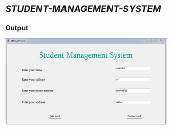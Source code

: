 #                                            **_STUDENT-MANAGEMENT-SYSTEM_**

## **Output**

![alt image](https://github.com/Akansha-Jaisinghani/Student-Management-System/blob/master/std.PNG)

